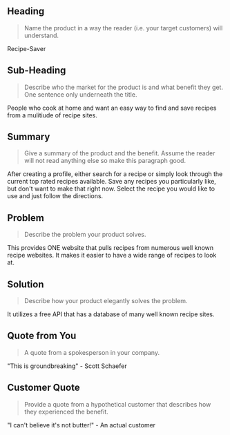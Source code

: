 <!--
> This material was originally posted [here](http://www.quora.com/What-is-Amazons-approach-to-product-development-and-product-management). It is reproduced here for posterities sake.

There is an approach called "working backwards" that is widely used at Amazon. They work backwards from the customer, rather than starting with an idea for a product and trying to bolt customers onto it. While working backwards can be applied to any specific product decision, using this approach is especially important when developing new products or features.

For new initiatives a product manager typically starts by writing an internal press release announcing the finished product. The target audience for the press release is the new/updated product's customers, which can be retail customers or internal users of a tool or technology. Internal press releases are centered around the customer problem, how current solutions (internal or external) fail, and how the new product will blow away existing solutions.

If the benefits listed don't sound very interesting or exciting to customers, then perhaps they're not (and shouldn't be built). Instead, the product manager should keep iterating on the press release until they've come up with benefits that actually sound like benefits. Iterating on a press release is a lot less expensive than iterating on the product itself (and quicker!).

If the press release is more than a page and a half, it is probably too long. Keep it simple. 3-4 sentences for most paragraphs. Cut out the fat. Don't make it into a spec. You can accompany the press release with a FAQ that answers all of the other business or execution questions so the press release can stay focused on what the customer gets. My rule of thumb is that if the press release is hard to write, then the product is probably going to suck. Keep working at it until the outline for each paragraph flows.

Oh, and I also like to write press-releases in what I call "Oprah-speak" for mainstream consumer products. Imagine you're sitting on Oprah's couch and have just explained the product to her, and then you listen as she explains it to her audience. That's "Oprah-speak", not "Geek-speak".

Once the project moves into development, the press release can be used as a touchstone; a guiding light. The product team can ask themselves, "Are we building what is in the press release?" If they find they're spending time building things that aren't in the press release (overbuilding), they need to ask themselves why. This keeps product development focused on achieving the customer benefits and not building extraneous stuff that takes longer to build, takes resources to maintain, and doesn't provide real customer benefit (at least not enough to warrant inclusion in the press release).
 -->

## Heading ##
  > Name the product in a way the reader (i.e. your target customers) will understand.

  Recipe-Saver

## Sub-Heading ##
  > Describe who the market for the product is and what benefit they get. One sentence only underneath the title.

  People who cook at home and want an easy way to find and save recipes from a mulitiude of recipe sites.

## Summary ##
  > Give a summary of the product and the benefit. Assume the reader will not read anything else so make this paragraph good.

  After creating a profile, either search for a recipe or simply look through the current top rated recipes available. Save any recipes you particularly like, but don't want to make that right now. Select the recipe you would like to use and just follow the directions.

## Problem ##
  > Describe the problem your product solves.

  This provides ONE website that pulls recipes from numerous well known recipe websites. It makes it easier to have a wide range of recipes to look at.

## Solution ##
  > Describe how your product elegantly solves the problem.

  It utilizes a free API that has a database of many well known recipe sites.

## Quote from You ##
  > A quote from a spokesperson in your company.

  "This is groundbreaking" - Scott Schaefer

## Customer Quote ##
  > Provide a quote from a hypothetical customer that describes how they experienced the benefit.

  "I can't believe it's not butter!" - An actual customer
